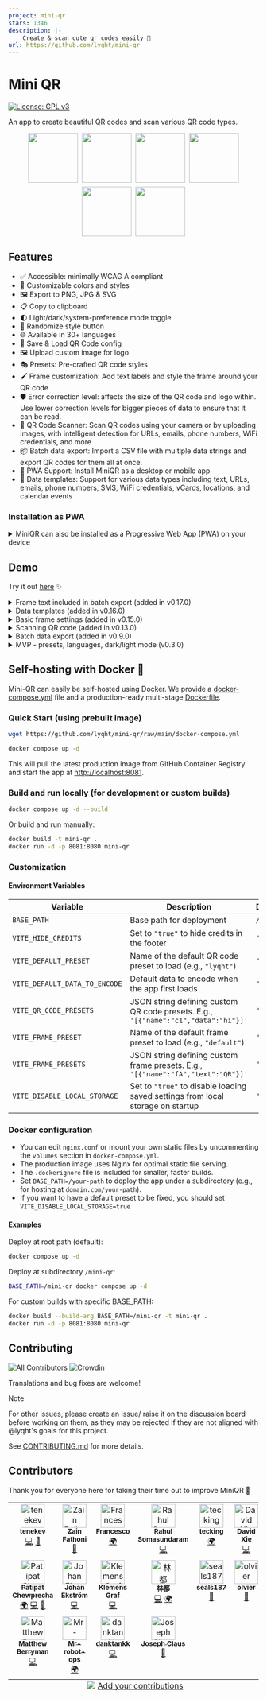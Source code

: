 ```yaml
---
project: mini-qr
stars: 1346
description: |-
    Create & scan cute qr codes easily 👾
url: https://github.com/lyqht/mini-qr
---
```


# Mini QR

[![License: GPL v3](https://img.shields.io/badge/License-GPLv3-blue.svg)](https://www.gnu.org/licenses/gpl-3.0)

An app to create beautiful QR codes and scan various QR code types.

<div style="display:flex; flex-direction:row; flex-wrap:wrap; justify-content:center; gap:8px;">
    <a href="https://esteetey.dev"><img width="100" src="public/presets/lyqht.svg" /></a>
    <a href="https://www.padlet.com"><img width="100" src="public/presets/padlet.svg" /></a>
    <a href="https://www.uilicious.com">
    <img width="100" src="public/presets/uilicious.svg" />
    </a>
    <a href="https://www.supabase.com"><img width="100" src="public/presets/supabase-green.svg" /></a>
    <a href="https://www.vercel.com"><img width="100" src="public/presets/vercel-dark.svg" /></a>
    <a href="https://viteconf.org/"><img width="100" src="public/presets/viteconf2023.svg" /></a>
</div>

## Features

- ✅ Accessible: minimally WCAG A compliant
- 🎨 Customizable colors and styles
- 🖼️ Export to PNG, JPG & SVG
- 📋 Copy to clipboard
- 🌓 Light/dark/system-preference mode toggle
- 🎲 Randomize style button
- 🌐 Available in 30+ languages
- 💾 Save & Load QR Code config
- 🖼️ Upload custom image for logo
- 🎭 Presets: Pre-crafted QR code styles
- 🖌️ Frame customization: Add text labels and style the frame around your QR code
- 🛡️ Error correction level: affects the size of the QR code and logo within. Use lower correction levels for bigger pieces of data to ensure that it can be read.
- 📱 QR Code Scanner: Scan QR codes using your camera or by uploading images, with intelligent detection for URLs, emails, phone numbers, WiFi credentials, and more
- 📦 Batch data export: Import a CSV file with multiple data strings and export QR codes for them all at once.
- 📲 PWA Support: Install MiniQR as a desktop or mobile app
- 📝 Data templates: Support for various data types including text, URLs, emails, phone numbers, SMS, WiFi credentials, vCards, locations, and calendar events

### Installation as PWA

<details>
<summary>MiniQR can also be installed as a Progressive Web App (PWA) on your device</summary>

1. **Desktop (Chrome/Edge)**:

   - Visit [mini-qr.vercel.app](https://mini-qr.vercel.app)
   - Click the install icon (➕) in the address bar
   - Click "Install" in the prompt

2. **Mobile (Android)**:

   - Visit [mini-qr.vercel.app](https://mini-qr.vercel.app)
   - Tap the "Add to Home Screen" option in your browser menu
   - Tap "Install" or "Add"

3. **iOS (Safari)**:
   - Visit [mini-qr.vercel.app](https://mini-qr.vercel.app)
   - Tap the Share button
   - Scroll down and tap "Add to Home Screen"
   - Tap "Add"

Once installed, MiniQR will work offline and provide a native app-like experience.

</details>

## Demo

Try it out [here](https://mini-qr.vercel.app/) ✨

<details>

<summary>Frame text included in batch export (added in v0.17.0)</summary>

https://github.com/user-attachments/assets/c6db8fd5-ec36-43be-b6e3-a42e1b7dc3cb

</details>

<details>
<summary>Data templates (added in v0.16.0)</summary>

https://github.com/user-attachments/assets/863f9330-2645-4d23-88aa-04f5f5beaa67

</details>

<details>
<summary>Basic frame settings (added in v0.15.0)</summary>

https://github.com/user-attachments/assets/e160d60d-3c7f-4bbb-908c-efd11fec20e8

</details>

<details>
<summary>Scanning QR code (added in v0.13.0)</summary>

https://github.com/user-attachments/assets/5ad58b35-0a16-43a4-839a-e2197bfc273a

</details>

<details>
<summary>Batch data export (added in v0.9.0)</summary>

https://github.com/user-attachments/assets/fef17e6a-c226-4136-9501-8d3e951671e0

</details>

<details>

<summary>MVP - presets, languages, dark/light mode (v0.3.0)</summary>

https://github.com/lyqht/mini-qr/assets/35736525/991b2d7e-f168-4354-9091-1678d2c1bddb

</details>

## Self-hosting with Docker 🐋

Mini-QR can easily be self-hosted using Docker. We provide a [docker-compose.yml](docker-compose.yml) file and a production-ready multi-stage [Dockerfile](Dockerfile).

### Quick Start (using prebuilt image)

```bash
wget https://github.com/lyqht/mini-qr/raw/main/docker-compose.yml

docker compose up -d
```

This will pull the latest production image from GitHub Container Registry and start the app at [http://localhost:8081](http://localhost:8081).

### Build and run locally (for development or custom builds)

```bash
docker compose up -d --build
```

Or build and run manually:

```bash
docker build -t mini-qr .
docker run -d -p 8081:8080 mini-qr
```

### Customization

#### Environment Variables

| Variable                      | Description                                                                        | Default   |
| ----------------------------- | ---------------------------------------------------------------------------------- | --------- |
| `BASE_PATH`                   | Base path for deployment                                                           | `/`       |
| `VITE_HIDE_CREDITS`           | Set to `"true"` to hide credits in the footer                                      | `"false"` |
| `VITE_DEFAULT_PRESET`         | Name of the default QR code preset to load (e.g., `"lyqht"`)                       | `""`      |
| `VITE_DEFAULT_DATA_TO_ENCODE` | Default data to encode when the app first loads                                    | `""`      |
| `VITE_QR_CODE_PRESETS`        | JSON string defining custom QR code presets. E.g., `'[{"name":"c1","data":"hi"}]'` | `"[]"`    |
| `VITE_FRAME_PRESET`           | Name of the default frame preset to load (e.g., `"default"`)                       | `""`      |
| `VITE_FRAME_PRESETS`          | JSON string defining custom frame presets. E.g., `'[{"name":"fA","text":"QR"}]'`   | `"[]"`    |
| `VITE_DISABLE_LOCAL_STORAGE`  | Set to `"true"` to disable loading saved settings from local storage on startup    | `"false"` |

### Docker configuration

- You can edit `nginx.conf` or mount your own static files by uncommenting the `volumes` section in `docker-compose.yml`.
- The production image uses Nginx for optimal static file serving.
- The `.dockerignore` file is included for smaller, faster builds.
- Set `BASE_PATH=/your-path` to deploy the app under a subdirectory (e.g., for hosting at `domain.com/your-path`).
- If you want to have a default preset to be fixed, you should set `VITE_DISABLE_LOCAL_STORAGE=true`

#### Examples

Deploy at root path (default):

```bash
docker compose up -d
```

Deploy at subdirectory `/mini-qr`:

```bash
BASE_PATH=/mini-qr docker compose up -d
```

For custom builds with specific BASE_PATH:

```bash
docker build --build-arg BASE_PATH=/mini-qr -t mini-qr .
docker run -d -p 8081:8080 mini-qr
```

## Contributing

[![All Contributors](https://img.shields.io/github/all-contributors/lyqht/mini-qr?color=ee8449&style=flat-square)](#contributors) [![Crowdin](https://badges.crowdin.net/miniqr/localized.svg)](https://crowdin.com/project/miniqr)

Translations and bug fixes are welcome!

> [!NOTE]
> For other issues, please create an issue/ raise it on the discussion board before working on them, as they may be rejected if they are not aligned with @lyqht's goals for this project.

See [CONTRIBUTING.md](CONTRIBUTING.md) for more details.

## Contributors

Thank you for everyone here for taking their time out to improve MiniQR 🧡

<!-- ALL-CONTRIBUTORS-LIST:START - Do not remove or modify this section -->
<!-- prettier-ignore-start -->
<!-- markdownlint-disable -->
<table>
  <tbody>
    <tr>
      <td align="center" valign="top" width="16.66%"><a href="https://github.com/tenekev"><img src="https://avatars.githubusercontent.com/u/30023563?v=4?s=48" width="48px;" alt="tenekev"/><br /><sub><b>tenekev</b></sub></a><br /><a href="https://github.com/lyqht/mini-qr/commits?author=tenekev" title="Code">💻</a> <a href="https://github.com/lyqht/mini-qr/commits?author=tenekev" title="Documentation">📖</a></td>
      <td align="center" valign="top" width="16.66%"><a href="https://zainf.dev/"><img src="https://avatars.githubusercontent.com/u/6315466?v=4?s=48" width="48px;" alt="Zain Fathoni"/><br /><sub><b>Zain Fathoni</b></sub></a><br /><a href="#design-zainfathoni" title="Design">🎨</a></td>
      <td align="center" valign="top" width="16.66%"><a href="https://github.com/katullo11"><img src="https://avatars.githubusercontent.com/u/129339155?v=4?s=48" width="48px;" alt="Francesco"/><br /><sub><b>Francesco</b></sub></a><br /><a href="#translation-katullo11" title="Translation">🌍</a></td>
      <td align="center" valign="top" width="16.66%"><a href="https://github.com/ssrahul96"><img src="https://avatars.githubusercontent.com/u/15570570?v=4?s=48" width="48px;" alt="Rahul Somasundaram"/><br /><sub><b>Rahul Somasundaram</b></sub></a><br /><a href="https://github.com/lyqht/mini-qr/commits?author=ssrahul96" title="Code">💻</a></td>
      <td align="center" valign="top" width="16.66%"><a href="https://github.com/tecking"><img src="https://avatars.githubusercontent.com/u/479934?v=4?s=48" width="48px;" alt="tecking"/><br /><sub><b>tecking</b></sub></a><br /><a href="#translation-tecking" title="Translation">🌍</a></td>
      <td align="center" valign="top" width="16.66%"><a href="https://github.com/davidxhk"><img src="https://avatars.githubusercontent.com/u/37938921?v=4?s=48" width="48px;" alt="David Xie"/><br /><sub><b>David Xie</b></sub></a><br /><a href="https://github.com/lyqht/mini-qr/commits?author=davidxhk" title="Code">💻</a></td>
    </tr>
    <tr>
      <td align="center" valign="top" width="16.66%"><a href="https://github.com/pcbimon"><img src="https://avatars.githubusercontent.com/u/8252967?v=4?s=48" width="48px;" alt="Patipat Chewprecha"/><br /><sub><b>Patipat Chewprecha</b></sub></a><br /><a href="#translation-pcbimon" title="Translation">🌍</a> <a href="https://github.com/lyqht/mini-qr/commits?author=pcbimon" title="Code">💻</a> <a href="https://github.com/lyqht/mini-qr/commits?author=pcbimon" title="Documentation">📖</a></td>
      <td align="center" valign="top" width="16.66%"><a href="https://github.com/itsAnuga"><img src="https://avatars.githubusercontent.com/u/828450?v=4?s=48" width="48px;" alt="Johan Ekström"/><br /><sub><b>Johan Ekström</b></sub></a><br /><a href="https://github.com/lyqht/mini-qr/commits?author=itsAnuga" title="Code">💻</a></td>
      <td align="center" valign="top" width="16.66%"><a href="https://furycode.org/"><img src="https://avatars.githubusercontent.com/u/22378039?v=4?s=48" width="48px;" alt="Klemens Graf"/><br /><sub><b>Klemens Graf</b></sub></a><br /><a href="https://github.com/lyqht/mini-qr/commits?author=klemensgraf" title="Code">💻</a></td>
      <td align="center" valign="top" width="16.66%"><a href="https://github.com/unililium"><img src="https://avatars.githubusercontent.com/u/3117172?v=4?s=48" width="48px;" alt="林都"/><br /><sub><b>林都</b></sub></a><br /><a href="https://github.com/lyqht/mini-qr/commits?author=unililium" title="Code">💻</a> <a href="#translation-unililium" title="Translation">🌍</a></td>
      <td align="center" valign="top" width="16.66%"><a href="https://github.com/seals187"><img src="https://avatars.githubusercontent.com/u/86856086?v=4?s=48" width="48px;" alt="seals187"/><br /><sub><b>seals187</b></sub></a><br /><a href="https://github.com/lyqht/mini-qr/pulls?q=is%3Apr+reviewed-by%3Aseals187" title="Reviewed Pull Requests">👀</a></td>
      <td align="center" valign="top" width="16.66%"><a href="https://github.com/olvier"><img src="https://avatars.githubusercontent.com/u/13106409?v=4?s=48" width="48px;" alt="olvier"/><br /><sub><b>olvier</b></sub></a><br /><a href="https://github.com/lyqht/mini-qr/pulls?q=is%3Apr+reviewed-by%3Aolvier" title="Reviewed Pull Requests">👀</a></td>
    </tr>
    <tr>
      <td align="center" valign="top" width="16.66%"><a href="https://github.com/matthewberryman"><img src="https://avatars.githubusercontent.com/u/2288238?v=4?s=48" width="48px;" alt="Matthew Berryman"/><br /><sub><b>Matthew Berryman</b></sub></a><br /><a href="https://github.com/lyqht/mini-qr/commits?author=matthewberryman" title="Code">💻</a></td>
      <td align="center" valign="top" width="16.66%"><a href="https://github.com/Mr-Robot-ops"><img src="https://avatars.githubusercontent.com/u/55334802?v=4?s=48" width="48px;" alt="Mr-robot-ops"/><br /><sub><b>Mr-robot-ops</b></sub></a><br /><a href="#translation-Mr-Robot-ops" title="Translation">🌍</a></td>
      <td align="center" valign="top" width="16.66%"><a href="https://github.com/danktankk"><img src="https://avatars.githubusercontent.com/u/34148516?v=4?s=48" width="48px;" alt="danktankk"/><br /><sub><b>danktankk</b></sub></a><br /><a href="https://github.com/lyqht/mini-qr/commits?author=danktankk" title="Code">💻</a></td>
      <td align="center" valign="top" width="16.66%"><a href="https://github.com/clausjs"><img src="https://avatars.githubusercontent.com/u/12068849?v=4?s=48" width="48px;" alt="Joseph Claus"/><br /><sub><b>Joseph Claus</b></sub></a><br /><a href="https://github.com/lyqht/mini-qr/commits?author=clausjs" title="Documentation">📖</a></td>
    </tr>
  </tbody>
  <tfoot>
    <tr>
      <td align="center" size="13px" colspan="6">
        <img src="https://raw.githubusercontent.com/all-contributors/all-contributors-cli/1b8533af435da9854653492b1327a23a4dbd0a10/assets/logo-small.svg">
          <a href="https://all-contributors.js.org/docs/en/bot/usage">Add your contributions</a>
        </img>
      </td>
    </tr>
  </tfoot>
</table>

<!-- markdownlint-restore -->
<!-- prettier-ignore-end -->

<!-- ALL-CONTRIBUTORS-LIST:END -->

